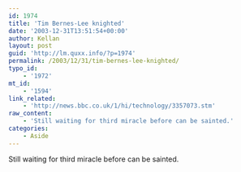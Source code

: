 ```yaml
---
id: 1974
title: 'Tim Bernes-Lee knighted'
date: '2003-12-31T13:51:54+00:00'
author: Kellan
layout: post
guid: 'http://lm.quxx.info/?p=1974'
permalink: /2003/12/31/tim-bernes-lee-knighted/
typo_id:
    - '1972'
mt_id:
    - '1594'
link_related:
    - 'http://news.bbc.co.uk/1/hi/technology/3357073.stm'
raw_content:
    - 'Still waiting for third miracle before can be sainted.'
categories:
    - Aside
---
```


Still waiting for third miracle before can be sainted.